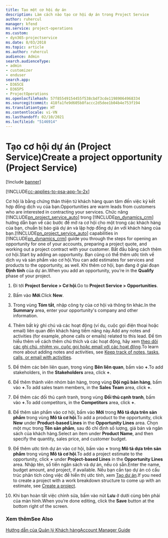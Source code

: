 ```yaml
---
title: Tạo một cơ hội dự án
description: Làm cách nào tạo cơ hội dự án trong Project Service
author: ruhercul
manager: kfend
ms.service: project-operations
ms.custom:
- dyn365-projectservice
ms.date: 8/03/2018
ms.topic: article
ms.author: ruhercul
audience: Admin
search.audienceType:
- admin
- customizer
- enduser
search.app:
- D365CE
- D365PS
- ProjectOperations
ms.openlocfilehash: 57f85549154455f538cbdf3cde11989064968334
ms.sourcegitcommit: 418fa1fe9d605b8faccc2d5dee1b04b4e753f194
ms.translationtype: HT
ms.contentlocale: vi-VN
ms.lasthandoff: 02/10/2021
ms.locfileid: "5146914"
---
```

# <a name="create-a-project-opportunity-project-service"></a><span data-ttu-id="53b1e-103">Tạo cơ hội dự án (Project Service)</span><span class="sxs-lookup"><span data-stu-id="53b1e-103">Create a project opportunity (Project Service)</span></span>

[!include [banner](../includes/psa-now-project-operations.md)]

[!INCLUDE[cc-applies-to-psa-app-1x-2x](../includes/cc-applies-to-psa-app-1x-2x.md)]

<span data-ttu-id="53b1e-104">Cơ hội là bằng chứng thân thiện từ khách hàng quan tâm đến việc ký kết hợp đồng dịch vụ của bạn.</span><span class="sxs-lookup"><span data-stu-id="53b1e-104">Opportunities are warm leads from customers who are interested in contracting your services.</span></span> <span data-ttu-id="53b1e-105">Chức năng [!INCLUDE[pn_project_service_auto](../includes/pn-project-service-auto.md)] trong [!INCLUDE[pn_dynamics_crm](../includes/pn-dynamics-crm.md)] hướng dẫn bạn về các bước để mở ra cơ hội cho một trong các khách hàng của bạn, chuẩn bị báo giá dự án và lập hợp đồng dự án với khách hàng của bạn.</span><span class="sxs-lookup"><span data-stu-id="53b1e-105">[!INCLUDE[pn_project_service_auto](../includes/pn-project-service-auto.md)] capabilities in [!INCLUDE[pn_dynamics_crm](../includes/pn-dynamics-crm.md)] guide you through the steps for opening an opportunity for one of your accounts, preparing a project quote, and working out a project contract with your customer.</span></span> <span data-ttu-id="53b1e-106">Bắt đầu bằng cách thêm cơ hội.</span><span class="sxs-lookup"><span data-stu-id="53b1e-106">Start by adding an opportunity.</span></span> <span data-ttu-id="53b1e-107">Bạn cũng có thể thêm ước tính về dịch vụ và sản phẩm vào cơ hội.</span><span class="sxs-lookup"><span data-stu-id="53b1e-107">You can add estimates for services and products to the opportunity, as well.</span></span> <span data-ttu-id="53b1e-108">Khi thêm cơ hội, bạn đang ở giai đoạn **Định tính** của dự án.</span><span class="sxs-lookup"><span data-stu-id="53b1e-108">When you add an opportunity, you’re in the **Qualify** phase of your project.</span></span>  
  
1.  <span data-ttu-id="53b1e-109">Đi tới **Project Service > Cơ hội**.</span><span class="sxs-lookup"><span data-stu-id="53b1e-109">Go to **Project Service > Opportunities**.</span></span>  
  
2.  <span data-ttu-id="53b1e-110">Bấm vào **Mới**.</span><span class="sxs-lookup"><span data-stu-id="53b1e-110">Click **New**.</span></span>  
  
3.  <span data-ttu-id="53b1e-111">Trong vùng **Tóm tắt**, nhập công ty của cơ hội và thông tin khác.</span><span class="sxs-lookup"><span data-stu-id="53b1e-111">In the **Summary** area, enter your opportunity's company and other information.</span></span>  
  
4.  <span data-ttu-id="53b1e-112">Thêm bất kỳ ghi chú và các hoạt động (ví dụ, cuộc gọi điện thoại hoặc email) liên quan đến khách hàng tiềm năng này.</span><span class="sxs-lookup"><span data-stu-id="53b1e-112">Add any notes and activities (for example, phone calls or emails) related to this lead.</span></span> <span data-ttu-id="53b1e-113">Để tìm hiểu thêm về cách thêm chú thích và các hoạt động, hãy xem [theo dõi các ghi chú, nhiệm vụ, cuộc gọi hoặc email với các hoạt động](https://docs.microsoft.com/dynamics365/customerengagement/on-premises/basics/work-with-activities).</span><span class="sxs-lookup"><span data-stu-id="53b1e-113">To learn more about adding notes and activities, see [Keep track of notes, tasks, calls, or email with activities](https://docs.microsoft.com/dynamics365/customerengagement/on-premises/basics/work-with-activities).</span></span>  
  
5.  <span data-ttu-id="53b1e-114">Để thêm các bên liên quan, trong vùng **Bên liên quan**, bấm vào **+**.</span><span class="sxs-lookup"><span data-stu-id="53b1e-114">To add stakeholders, in the **Stakeholders** area, click **+**.</span></span>  
  
6.  <span data-ttu-id="53b1e-115">Để thêm thành viên nhóm bán hàng, trong vùng **Đội ngũ bán hàng**, bấm vào **+**.</span><span class="sxs-lookup"><span data-stu-id="53b1e-115">To add sales team members, in the **Sales Team** area, click **+**.</span></span>  
  
7.  <span data-ttu-id="53b1e-116">Để thêm các đối thủ cạnh tranh, trong vùng **Đối thủ cạnh tranh**, bấm vào **+**.</span><span class="sxs-lookup"><span data-stu-id="53b1e-116">To add competitors, in the **Competitors** area, click **+**.</span></span>  
  
8.  <span data-ttu-id="53b1e-117">Để thêm sản phẩm vào cơ hội, bấm vào **Mới** trong **Mô tả dựa trên sản phẩm** trong vùng **Mô tả cơ hội**.</span><span class="sxs-lookup"><span data-stu-id="53b1e-117">To add a product to the opportunity, click **New** under **Product-based Lines** in the **Opportunity Lines** area.</span></span> <span data-ttu-id="53b1e-118">Chọn một mục trong **Tên sản phẩm**, sau đó chỉ định số lượng, giá bán và ngân sách của khách hàng.</span><span class="sxs-lookup"><span data-stu-id="53b1e-118">Select an item under **Product Name**, and then specify the quantity, sales price, and customer budget.</span></span>  
  
9. <span data-ttu-id="53b1e-119">Để thêm ước tính dự án vào cơ hội, bấm vào **+** trong **Mô tả dựa trên sản phẩm** trong vùng **Mô tả cơ hội**.</span><span class="sxs-lookup"><span data-stu-id="53b1e-119">To add a project estimate to the opportunity, click **+** under **Project-based Lines** in the **Opportunity Lines** area.</span></span> <span data-ttu-id="53b1e-120">Nhập tên, số tiền ngân sách và dự án, nếu có sẵn.</span><span class="sxs-lookup"><span data-stu-id="53b1e-120">Enter the name, budget amount, and project, if available.</span></span> <span data-ttu-id="53b1e-121">Nếu bạn cần tạo dự án có cấu trúc phân tích công việc để hiển thị ước tính, xem [Tạo dự án](../psa/create-project.md).</span><span class="sxs-lookup"><span data-stu-id="53b1e-121">If you need to create a project with a work breakdown structure to come up with an estimate, see [Create a project](../psa/create-project.md).</span></span>  
  
10. <span data-ttu-id="53b1e-122">Khi bạn hoàn tất việc chỉnh sửa, bấm vào nút **Lưu** ở dưới cùng bên phải của màn hình.</span><span class="sxs-lookup"><span data-stu-id="53b1e-122">When you’re done editing, click the **Save** button at the bottom right of the screen.</span></span>  
  
### <a name="see-also"></a><span data-ttu-id="53b1e-123">Xem thêm</span><span class="sxs-lookup"><span data-stu-id="53b1e-123">See Also</span></span>  
 [<span data-ttu-id="53b1e-124">Hướng dẫn của Quản lý Khách hàng</span><span class="sxs-lookup"><span data-stu-id="53b1e-124">Account Manager Guide</span></span>](../psa/account-manager-guide.md)
